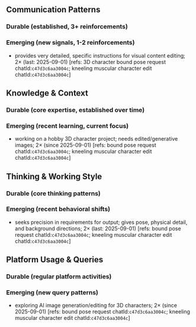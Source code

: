 ## Communication Patterns
### Durable (established, 3+ reinforcements)

### Emerging (new signals, 1-2 reinforcements)
- provides very detailed, specific instructions for visual content editing; 2× (last: 2025-09-01) [refs: 3D character bound pose request chatId:`c47d3c6aa3004c`; kneeling muscular character edit chatId:`c47d3c6aa3004c`]

## Knowledge & Context
### Durable (core expertise, established over time)

### Emerging (recent learning, current focus)
- working on a hobby 3D character project; needs edited/generative images; 2× (since 2025-09-01) [refs: bound pose request chatId:`c47d3c6aa3004c`; kneeling muscular character edit chatId:`c47d3c6aa3004c`]

## Thinking & Working Style
### Durable (core thinking patterns)

### Emerging (recent behavioral shifts)
- seeks precision in requirements for output; gives pose, physical detail, and background directions; 2× (last: 2025-09-01) [refs: bound pose request chatId:`c47d3c6aa3004c`; kneeling muscular character edit chatId:`c47d3c6aa3004c`]

## Platform Usage & Queries
### Durable (regular platform activities)

### Emerging (new query patterns)
- exploring AI image generation/editing for 3D characters; 2× (since 2025-09-01) [refs: bound pose request chatId:`c47d3c6aa3004c`; kneeling muscular character edit chatId:`c47d3c6aa3004c`]